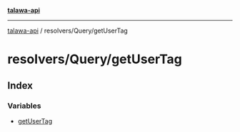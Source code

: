 [**talawa-api**](../../../README.md)

***

[talawa-api](../../../modules.md) / resolvers/Query/getUserTag

# resolvers/Query/getUserTag

## Index

### Variables

- [getUserTag](variables/getUserTag.md)
